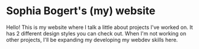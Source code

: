 # Sophia Bogert's (my) website

Hello! This is my website where I talk a little about projects I've worked on. It has 2 different design styles you can check out. When I'm not working on other projects, I'll be expanding my developing my webdev skills here.
